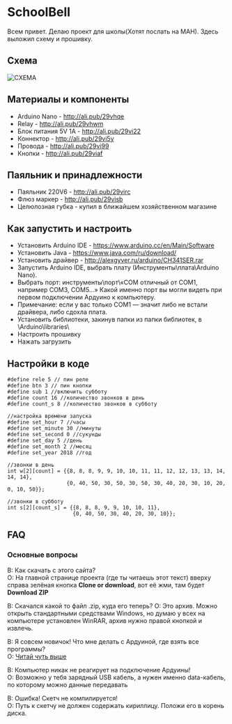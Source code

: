 # SchoolBell
Всем привет. Делаю проект для школы(Хотят послать на МАН). Здесь выложил cхему и прошивку.

## Схема
![СХЕМА](https://github.com/MegaVasiliy007/SchoolBell/blob/master/Scheme.png)

##  Материалы и компоненты
* Arduino Nano - http://ali.pub/29vhqe
* Relay - http://ali.pub/29vhwm
* Блок питания 5V 1A - http://ali.pub/29vi22
* Коннектор - http://ali.pub/29vi5y
* Провода - http://ali.pub/29vi99
* Кнопки - http://ali.pub/29viaf

## Паяльник и принадлежности
* Паяльник 220V6 - http://ali.pub/29virc
* Флюз маркер - http://ali.pub/29visb
* Целюлозная губка - купил в ближайшем хозяйственном магазине

## Как запустить и настроить
* Установить Arduino IDE - https://www.arduino.cc/en/Main/Software
* Установить Java - https://www.java.com/ru/download/
* Установить драйвер - http://alexgyver.ru/arduino/CH341SER.rar
* Запустить Arduino IDE, выбрать плату (Инструменты\плата\Arduino Nano).
* Выбрать порт: инструменты\порт\«COM отличный от COM1, например COM3, COM5…» Какой именно порт вы могли видеть при первом подключении Ардуино к компьютеру.
* Примечание: если у вас только СОМ1 — значит либо не встали драйвера, либо сдохла плата.
* Установить библиотеки, закинув папки из папки библиотек, в \Arduino\libraries\
* Настроить прошивку
* Нажать загрузить

## Настройки в коде
    #define rele 5 // пин реле
    #define btn 3 // пин кнопки
    #define sub 1 //включить субботу
    #define count 16 //количество звонков в день
    #define count_s 8 //количество звонков в субботу

    //настройка времени запуска
    #define set_hour 7 //часы
    #define set_minute 30 //минуты
    #define set_second 0 //сукунды
    #define set_day 5 //день
    #define set_month 2 //месяц
    #define set_year 2018 //год

    //звонки в день
    int w[2][count] = {{8, 8, 8, 9, 9, 10, 10, 11, 11, 12, 12, 13, 13, 14, 14, 14},
                       {0, 40, 50, 30, 50, 30, 50, 30, 40, 20, 30, 10, 20, 0, 10, 50}};

    //звонки в субботу
    int s[2][count_s] = {{8, 8, 8, 9, 9, 10, 10, 11},
                         {0, 40, 50, 30, 40, 20, 30, 10}};
##  FAQ
### Основные вопросы
В: Как скачать с этого сайта?  
О: На главной странице проекта (где ты читаешь этот текст) вверху справа зелёная кнопка **Clone or download**, вот её жми, там будет **Download ZIP**

В: Скачался какой то файл .zip, куда его теперь?
О: Это архив. Можно открыть стандартными средствами Windows, но думаю у всех на компьютере установлен WinRAR, архив нужно правой кнопкой и извлечь.

В: Я совсем новичок! Что мне делать с Ардуиной, где взять все программы?  
О: [Читай чуть выше](https://github.com/MegaVasiliy007/SchoolBell/blob/master/README.md#%D0%9A%D0%B0%D0%BA-%D0%B7%D0%B0%D0%BF%D1%83%D1%81%D1%82%D0%B8%D1%82%D1%8C-%D0%B8-%D0%BD%D0%B0%D1%81%D1%82%D1%80%D0%BE%D0%B8%D1%82%D1%8C)

В: Компьютер никак не реагирует на подключение Ардуины!  
О: Возможно у тебя зарядный USB кабель, а нужен именно data-кабель, по которому можно данные передавать

В: Ошибка! Скетч не компилируется!  
О: Путь к скетчу не должен содержать кириллицу. Положи его в корень диска.
